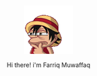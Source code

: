 <p align="center"><img src="kameto-wow-luffy-hat.gif"/></p>
<p align="center">Hi there! i'm Farriq Muwaffaq</p>
